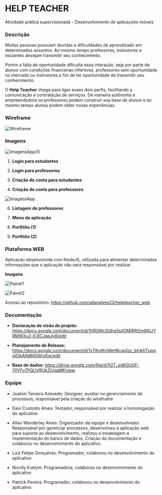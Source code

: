 
  

# HELP TEACHER

  

Atividade prática supervisionada - Desenvolvimento de aplicações móveis

  

### Descrição

  

Muitas pessoas possuem dúvidas e dificuldades de aprendizado em determinados assuntos. Ao mesmo tempo professores, instrutores e iniciantes desejam transmitir seu conhecimento.

  

Porém a falta de oportunidade dificulta essa interação, seja por parte de alunos com condições financeiras inferiores, professores sem oportunidade no mercado ou instrutores a fim de ter oportunidade de transmitir seu conhecimento.

  

O **Help Teacher** chega para ligar esses dois perfis, facilitando a comunicação e contratação de serviços. De maneira autônoma e empreendedora os professores podem construir sua base de alunos e ao mesmo tempo alunos podem obter novas experiências.

### Wireframe

![Wireframe](https://i.imgur.com/a4lkEis.png)

  

### Imagens

  ![ImagensApp(1)](https://i.imgur.com/vRVIcj6.png)


1.  **Login para estudantes**

2.  **Login para professores**

3.  **Criação de conta para estudantes**

4.  **Criação de conta para professores**


![ImagensApp](https://i.imgur.com/MBUWhof.png)

  

6.  **Listagem de professores**

7.  **Menu da aplicação**

8.  **Portfólio (1)**

9.  **Portfólio (2)**

  
  

### Plataforma WEB

Aplicação desenvolvida com NodeJS, utilizada para alimentar determinadas informações que o aplicação não será responsável por realizar.

  

**Imagens**

![Painel1](https://i.imgur.com/46RubXg.png)

  

![Painel2](https://i.imgur.com/rBJwRrg.png)

  

Acesso ao repositório: https://github.com/allanalves23/helpteacher_web

  

### Documentação

  

-  **Declaração de visão do projeto:** https://docs.google.com/document/d/1HR0WcSQhg3sIjOMlRRl2m6KIJYRMWXu2-lC6CJaeJv8/edit

-  **Planejamento de Release:** https://docs.google.com/document/d/1vTKotKvWeH6cw4zc_bhAfjTvpojglOAA9d6jlG6hvEw/edit

-  **Base de dados:** https://drive.google.com/file/d/1t2T_gd8GUGF-70YFv7PQUVRUkZjUgaMf/view

  

### Equipe

  

- Joakim Teixeira Azevedo: Designer, auxiliar no gerenciamento de processos, responsável pela criação do wireframe

- Davi Custodio Alves: Testador, responsável por realizar a homologação do aplicativo

- Allan Wanderley Alves: Organizador da equipe e desenvolvedor. Responsável por gerenciar processos, desenvolveu a aplicação web para suporte ao desenvolvimento, realizou a modelagem e implementação do banco de dados, Criação da documentação e colaborou no desenvolvimento do aplicativo.

- Luiz Felipe Gonçalves: Programador, colaborou no desenvolvimento do aplicativo

- Nicolly Evelym: Programadora, colaborou no desenvolvimento do aplicativo

- Patrick Pereira: Programador, colaborou no desenvolvimento do aplicativo